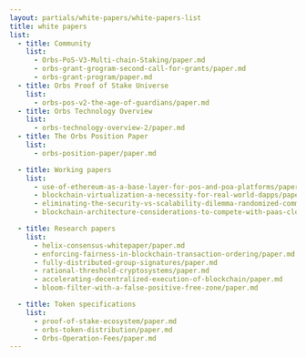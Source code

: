 ```yaml
---
layout: partials/white-papers/white-papers-list
title: white papers
list:
  - title: Community
    list:
      - Orbs-PoS-V3-Multi-chain-Staking/paper.md
      - orbs-grant-grogram-second-call-for-grants/paper.md
      - orbs-grant-program/paper.md
  - title: Orbs Proof of Stake Universe
    list:
      - orbs-pos-v2-the-age-of-guardians/paper.md
  - title: Orbs Technology Overview
    list:
      - orbs-technology-overview-2/paper.md
  - title: The Orbs Position Paper
    list:
      - orbs-position-paper/paper.md

  - title: Working papers
    list:
      - use-of-ethereum-as-a-base-layer-for-pos-and-poa-platforms/paper.md
      - blockchain-virtualization-a-necessity-for-real-world-dapps/paper.md
      - eliminating-the-security-vs-scalability-dilemma-randomized-committee-consensus-protocols/paper.md
      - blockchain-architecture-considerations-to-compete-with-paas-cloud-services/paper.md

  - title: Research papers
    list:
      - helix-consensus-whitepaper/paper.md
      - enforcing-fairness-in-blockchain-transaction-ordering/paper.md
      - fully-distributed-group-signatures/paper.md
      - rational-threshold-cryptosystems/paper.md
      - accelerating-decentralized-execution-of-blockchain/paper.md
      - bloom-filter-with-a-false-positive-free-zone/paper.md

  - title: Token specifications
    list:
      - proof-of-stake-ecosystem/paper.md
      - orbs-token-distribution/paper.md
      - Orbs-Operation-Fees/paper.md
---
```

